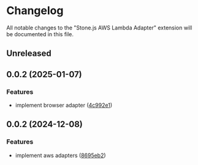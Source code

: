 # Changelog

All notable changes to the "Stone.js AWS Lambda Adapter" extension will be documented in this file.

## Unreleased


## 0.0.2 (2025-01-07)


### Features

* implement browser adapter ([4c992e1](https://github.com/stonemjs/browser-adapter/commit/4c992e1c0dfba4d1029b4789eb682027ed7245ee))

## 0.0.2 (2024-12-08)


### Features

* implement aws adapters ([8695eb2](https://github.com/stonemjs/aws-lambda-adapter/commit/8695eb2c7960769d56015943ac0839e787f176d2))
